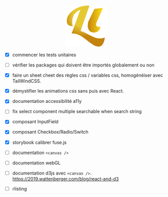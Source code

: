 <p align="center">
  <img width="128" src="https://raw.githubusercontent.com/lhapaipai/lonlat/main/extra/shared/images/logo.svg" alt="Lonlat logo">
</p>

- [X] commencer les tests unitaires
- [ ] vérifier les packages qui doivent être importés globalement ou non
- [X] faire un sheet cheet des règles css / variables css, homogénéiser avec TailWindCSS.
- [X] démystifier les animations css sans puis avec React.
- [X] documentation accessibilité a11y

- [ ] fix select component multiple searchable when search string

- [X] composant InputField
- [X] composant Checkbox/Radio/Switch
- [X] storybook calibrer fuse.js

- [ ] documentation `<canvas />`
- [ ] documentation webGL
- [ ] documentation d3js avec `<canvas />`. https://2019.wattenberger.com/blog/react-and-d3
- [ ] rlisting
